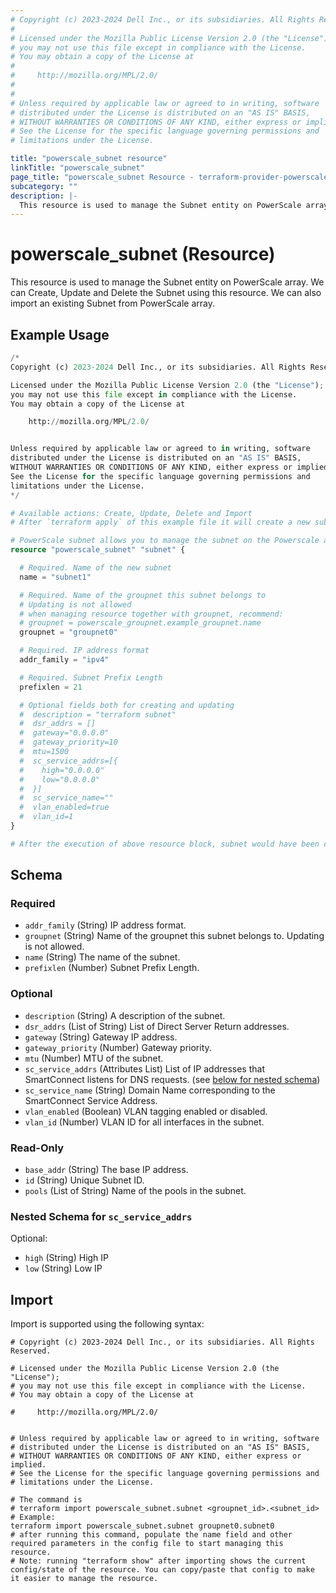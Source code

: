```yaml
---
# Copyright (c) 2023-2024 Dell Inc., or its subsidiaries. All Rights Reserved.
#
# Licensed under the Mozilla Public License Version 2.0 (the "License");
# you may not use this file except in compliance with the License.
# You may obtain a copy of the License at
#
#     http://mozilla.org/MPL/2.0/
#
#
# Unless required by applicable law or agreed to in writing, software
# distributed under the License is distributed on an "AS IS" BASIS,
# WITHOUT WARRANTIES OR CONDITIONS OF ANY KIND, either express or implied.
# See the License for the specific language governing permissions and
# limitations under the License.

title: "powerscale_subnet resource"
linkTitle: "powerscale_subnet"
page_title: "powerscale_subnet Resource - terraform-provider-powerscale"
subcategory: ""
description: |-
  This resource is used to manage the Subnet entity on PowerScale array. We can Create, Update and Delete the Subnet using this resource. We can also import an existing Subnet from PowerScale array.
---
```


# powerscale_subnet (Resource)

This resource is used to manage the Subnet entity on PowerScale array. We can Create, Update and Delete the Subnet using this resource. We can also import an existing Subnet from PowerScale array.


## Example Usage

```terraform
/*
Copyright (c) 2023-2024 Dell Inc., or its subsidiaries. All Rights Reserved.

Licensed under the Mozilla Public License Version 2.0 (the "License");
you may not use this file except in compliance with the License.
You may obtain a copy of the License at

    http://mozilla.org/MPL/2.0/


Unless required by applicable law or agreed to in writing, software
distributed under the License is distributed on an "AS IS" BASIS,
WITHOUT WARRANTIES OR CONDITIONS OF ANY KIND, either express or implied.
See the License for the specific language governing permissions and
limitations under the License.
*/

# Available actions: Create, Update, Delete and Import
# After `terraform apply` of this example file it will create a new subnet with the name set in `name` attribute on the PowerScale

# PowerScale subnet allows you to manage the subnet on the Powerscale array
resource "powerscale_subnet" "subnet" {

  # Required. Name of the new subnet
  name = "subnet1"

  # Required. Name of the groupnet this subnet belongs to
  # Updating is not allowed
  # when managing resource together with groupnet, recommend:
  # groupnet = powerscale_groupnet.example_groupnet.name
  groupnet = "groupnet0"

  # Required. IP address format
  addr_family = "ipv4"

  # Required. Subnet Prefix Length
  prefixlen = 21

  # Optional fields both for creating and updating
  #  description = "terraform subnet"
  #  dsr_addrs = []
  #  gateway="0.0.0.0"
  #  gateway_priority=10
  #  mtu=1500
  #  sc_service_addrs=[{
  #    high="0.0.0.0"
  #    low="0.0.0.0"
  #  }]
  #  sc_service_name=""
  #  vlan_enabled=true
  #  vlan_id=1
}

# After the execution of above resource block, subnet would have been created on the PowerScale array. For more information, Please check the terraform state file.
```

<!-- schema generated by tfplugindocs -->
## Schema

### Required

- `addr_family` (String) IP address format.
- `groupnet` (String) Name of the groupnet this subnet belongs to. Updating is not allowed.
- `name` (String) The name of the subnet.
- `prefixlen` (Number) Subnet Prefix Length.

### Optional

- `description` (String) A description of the subnet.
- `dsr_addrs` (List of String) List of Direct Server Return addresses.
- `gateway` (String) Gateway IP address.
- `gateway_priority` (Number) Gateway priority.
- `mtu` (Number) MTU of the subnet.
- `sc_service_addrs` (Attributes List) List of IP addresses that SmartConnect listens for DNS requests. (see [below for nested schema](#nestedatt--sc_service_addrs))
- `sc_service_name` (String) Domain Name corresponding to the SmartConnect Service Address.
- `vlan_enabled` (Boolean) VLAN tagging enabled or disabled.
- `vlan_id` (Number) VLAN ID for all interfaces in the subnet.

### Read-Only

- `base_addr` (String) The base IP address.
- `id` (String) Unique Subnet ID.
- `pools` (List of String) Name of the pools in the subnet.

<a id="nestedatt--sc_service_addrs"></a>
### Nested Schema for `sc_service_addrs`

Optional:

- `high` (String) High IP
- `low` (String) Low IP

## Import

Import is supported using the following syntax:

```shell
# Copyright (c) 2023-2024 Dell Inc., or its subsidiaries. All Rights Reserved.

# Licensed under the Mozilla Public License Version 2.0 (the "License");
# you may not use this file except in compliance with the License.
# You may obtain a copy of the License at

#     http://mozilla.org/MPL/2.0/


# Unless required by applicable law or agreed to in writing, software
# distributed under the License is distributed on an "AS IS" BASIS,
# WITHOUT WARRANTIES OR CONDITIONS OF ANY KIND, either express or implied.
# See the License for the specific language governing permissions and
# limitations under the License.

# The command is
# terraform import powerscale_subnet.subnet <groupnet_id>.<subnet_id>
# Example:
terraform import powerscale_subnet.subnet groupnet0.subnet0
# after running this command, populate the name field and other required parameters in the config file to start managing this resource.
# Note: running "terraform show" after importing shows the current config/state of the resource. You can copy/paste that config to make it easier to manage the resource.
```